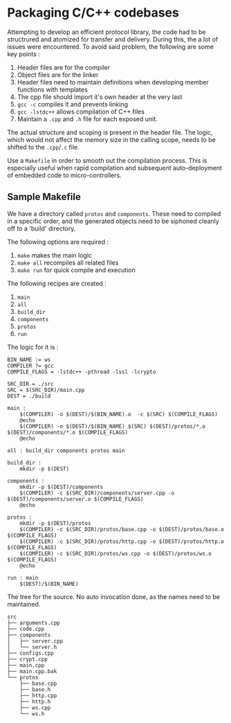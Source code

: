 # Packaging C/C++ codebases

Attempting to develop an efficient protocol library, the code had to be structrured and atomized for transfer and delivery.
During this, the a lot of issues were encountered. To avoid said problem, the following are some key points : 

1. Header files are for the compiler
2. Object files are for the linker
3. Header files need to maintain definitions when developing member functions with templates
4. The cpp file should import it's own header at the very last
5. ```gcc -c``` compiles it and prevents linking
6. ```gcc -lstdc++``` allows compilation of C++ files
7. Maintain a ```.cpp``` and ```.h``` file for each exposed unit.


The actual structure and scoping is present in the header file. The logic, which would not affect the memory size in the calling scope, needs to be shifted to the ```.cpp```/```.c``` file.

Use a ```Makefile``` in order to smooth out the compilation process. This is especially useful when rapid compilation and subsequent
auto-deployment of embedded code to micro-controllers.

## Sample Makefile

We have a directory called ```protos``` and ```components```.
These need to compiled in a specific order, and the generated objects need to be siphoned cleanly off to a 'build' directory.

The following options are required : 

1. ```make``` makes the main logic
2. ```make all``` recompiles all related files
3. ```make run``` for quick compile and execution

The following recipes are created : 

1. ```main```
2. ```all```
3. ```build_dir```
4. ```components```
5. ```protos```
6. ```run```

The logic for it is : 

```make
BIN_NAME := ws
COMPILER ?= gcc
COMPILE_FLAGS = -lstdc++ -pthread -lssl -lcrypto

SRC_DIR = ./src
SRC = $(SRC_DIR)/main.cpp
DEST = ./build

main :
	$(COMPILER) -o $(DEST)/$(BIN_NAME).o  -c $(SRC) $(COMPILE_FLAGS)
	@echo
	$(COMPILER) -o $(DEST)/$(BIN_NAME) $(SRC) $(DEST)/protos/*.o $(DEST)/components/*.o $(COMPILE_FLAGS)
	@echo

all : build_dir components protos main

build_dir :
	mkdir -p $(DEST)

components :
	mkdir -p $(DEST)/components
	$(COMPILER) -c $(SRC_DIR)/components/server.cpp -o $(DEST)/components/server.o $(COMPILE_FLAGS)
	@echo

protos :
	mkdir -p $(DEST)/protos
	$(COMPILER) -c $(SRC_DIR)/protos/base.cpp -o $(DEST)/protos/base.o $(COMPILE_FLAGS)
	$(COMPILER) -c $(SRC_DIR)/protos/http.cpp -o $(DEST)/protos/http.o $(COMPILE_FLAGS)
	$(COMPILER) -c $(SRC_DIR)/protos/ws.cpp -o $(DEST)/protos/ws.o $(COMPILE_FLAGS)
	@echo

run : main
	$(DEST)/$(BIN_NAME)
```

The tree for the source.
No auto invocation done, as the names need to be maintained.

```
src
├── arguments.cpp
├── code.cpp
├── components
│   ├── server.cpp
│   └── server.h
├── configs.cpp
├── crypt.cpp
├── main.cpp
├── main.cpp.bak
└── protos
    ├── base.cpp
    ├── base.h
    ├── http.cpp
    ├── http.h
    ├── ws.cpp
    └── ws.h
```